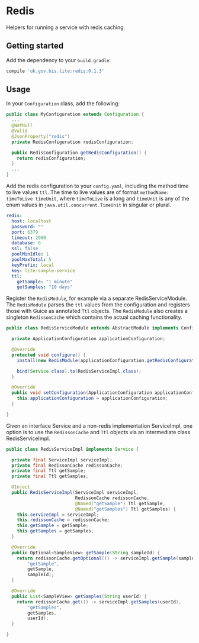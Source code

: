 # Redis

Helpers for running a service with redis caching.

## Getting started

Add the dependency to your `build.gradle`:

```groovy
compile 'uk.gov.bis.lite:redis:0.1.3'
```

## Usage

In your `Configuration` class, add the following:

```java
public class MyConfiguration extends Configuration {
  ...
  @NotNull
  @Valid
  @JsonProperty("redis")
  private RedisConfiguration redisConfiguration;

  public RedisConfiguration getRedisConfiguration() {
    return redisConfiguration;
  }
  ...
}
```

Add the redis configuration to your `config.yaml`, including the method time to live values `ttl`. The time to live values are of format
`methodName: timeToLive timeUnit`, where `timeToLive` is a long and `timeUnit` is any of the enum values in `java.util.concurrent.TimeUnit` in singular or plural.

```yaml
redis:
  host: localhost
  password: ""
  port: 6379
  timeout: 2000
  database: 0
  ssl: false
  poolMinIdle: 1
  poolMaxTotal: 5
  keyPrefix: local
  key: lite-sample-service
  ttl:
    getSample: "1 minute"
    getSamples: "10 days"
```

Register the `RedisModule`, for example via a separate RedisServiceModule. The `RedisModule` parses the `ttl` values from the configuration and registers those with Guice as annotated `Ttl` objects. The `RedisModule` also creates a singleton `RedissonCache` which contains the actual caching functionality.

```java
public class RedisServiceModule extends AbstractModule implements ConfigurationAwareModule<ApplicationConfiguration> {

  private ApplicationConfiguration applicationConfiguration;

  @Override
  protected void configure() {
    install(new RedisModule(applicationConfiguration.getRedisConfiguration()));

    bind(Service.class).to(RedisServiceImpl.class);
  }

  @Override
  public void setConfiguration(ApplicationConfiguration applicationConfiguration) {
    this.applicationConfiguration = applicationConfiguration;
  }

}
```

Given an interface Service and a non-redis implementation ServiceImpl, one option is to use the `RedissonCache` and `Ttl` objects via an intermediate class RedisServiceImpl.

```java
public class RedisServiceImpl implements Service {

  private final ServiceImpl serviceImpl;
  private final RedissonCache redissonCache;
  private final Ttl getSample;
  private final Ttl getSamples;

  @Inject
  public RedisServiceImpl(ServiceImpl serviceImpl,
                          RedissonCache redissonCache,
                          @Named("getSample") Ttl getSample,
                          @Named("getSamples") Ttl getSamples) {
    this.serviceImpl = serviceImpl;
    this.redissonCache = redissonCache;
    this.getSample = getSample;
    this.getSamples = getSamples;
  }

  @Override
  public Optional<SampleView> getSample(String sampleId) {
    return redissonCache.getOptional(() -> serviceImpl.getSample(sampleId),
        "getSample",
        getSample,
        sampleId);
  }

  @Override
  public List<SampleView> getSamples(String userId) {
    return redissonCache.get(() -> serviceImpl.getSamples(userId),
        "getSamples",
        getSamples,
        userId);
  }

}
```
